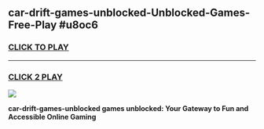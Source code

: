
## car-drift-games-unblocked-Unblocked-Games-Free-Play #u8oc6
<h3>
<a href="https://us.freeplayer.one?title=car-drift-games-unblocked&ref=9M">CLICK TO PLAY</a></h3>
<hr>

<h3>
<a href="https://us.freeplayer.one?title=car-drift-games-unblocked&ref=9M">CLICK 2 PLAY</a>
  
</h3>

<a href="https://us.freeplayer.one?title=car-drift-games-unblocked&ref=9M"><img src="https://clearcache.store/games.png"></a>


**car-drift-games-unblocked games unblocked: Your Gateway to Fun and Accessible Online Gaming**
